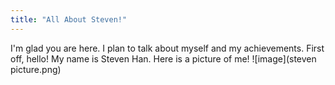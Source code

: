 ```yaml
---
title: "All About Steven!"
---
```


I'm glad you are here. I plan to talk about myself and my achievements. First off, hello! My name is Steven Han. Here is a picture of me!
![image](steven picture.png)
